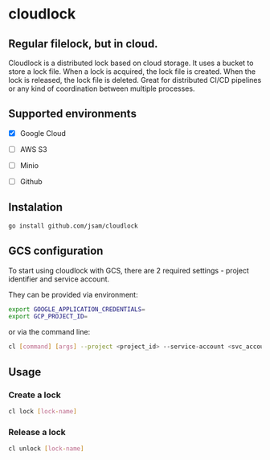 # cloudlock

Regular filelock, but in cloud. 
-------

Cloudlock is a distributed lock based on cloud storage. It uses a bucket to store a lock file. When a lock is acquired, the lock file is created. When the lock is released, the lock file is deleted. Great for distributed CI/CD pipelines or any kind of coordination between multiple processes.

## Supported environments

- [x] Google Cloud 
- [ ] AWS S3       
- [ ] Minio        
- [ ] Github


## Instalation

```bash
go install github.com/jsam/cloudlock
```

## GCS configuration

To start using cloudlock with GCS, there are 2 required settings - project identifier and service account.

They can be provided via environment:
```bash
export GOOGLE_APPLICATION_CREDENTIALS=
export GCP_PROJECT_ID=
```

or via the command line:
```bash
cl [command] [args] --project <project_id> --service-account <svc_account_path>
```



## Usage

### Create a lock
```bash
cl lock [lock-name]
```

### Release a lock
```bash
cl unlock [lock-name]
```
